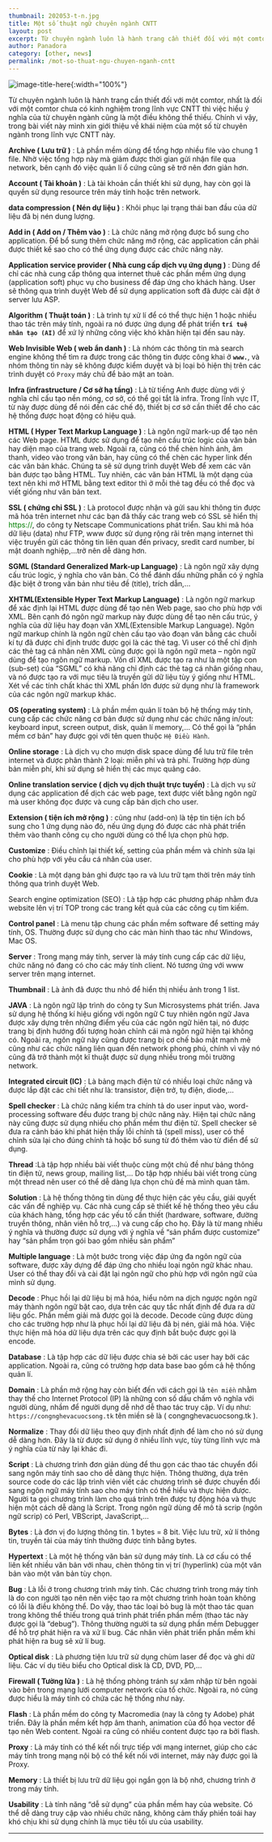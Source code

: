 ```yaml
---
thumbnail: 202053-t-n.jpg
title: Một số thuật ngữ chuyên ngành CNTT
layout: post
excerpt: Từ chuyên ngành luôn là hành trang cần thiết đối với một comtor
author: Panadora
category: [other, news]
permalink: /mot-so-thuat-ngu-chuyen-nganh-cntt
---
```


![image-title-here]({{baseurl}}/image/202053-title-image-tn.jpg){:width="100%"}

Từ chuyên ngành luôn là hành trang cần thiết đối với một comtor, nhất là đối với một comtor chưa có kinh nghiệm trong lĩnh vực CNTT thì việc hiểu ý nghĩa của từ chuyên ngành cũng là một điều không thể thiếu. Chính vì vậy, trong bài viết này mình xin giới thiệu về khái niệm của một số từ chuyên ngành trong lĩnh vực CNTT này.

**Archive ( Lưu trữ )** : Là phần mềm dùng để tổng hợp nhiều file vào chung 1 file. Nhờ việc tổng hợp này mà giảm được thời gian gửi nhận file qua network, bên cạnh đó việc quản lí ổ cứng cũng sẽ trở nên đơn giản hơn.

**Account ( Tài khoản )** : Là tài khoản cần thiết khi sử dụng, hay còn gọi là quyền sử dụng resource trên máy tính hoặc trên network.

**data compression ( Nén dự liệu )** : Khôi phục lại trạng thái ban đầu của dữ liệu đã bị nén dung lượng.

**Add in ( Add on / Thêm vào )** : Là chức năng mở rộng được bổ sung cho application. Để bổ sung thêm chức năng mở rộng, các application cần phải được thiết kế sao cho có thể ứng dụng được các chức năng này.

**Application service provider ( Nhà cung cấp dịch vụ ứng dụng )** : Dùng để chỉ các nhà cung cấp thông qua internet thuê các phần mềm ứng dụng (application soft) phục vụ cho business để đáp ứng cho khách hàng. User sẽ thông qua trình duyệt Web để sử dụng application soft đã được cài đặt ở server lưu ASP.

**Algorithm ( Thuật toán )** : Là trình tự xử lí để có thể thực hiện 1 hoặc nhiều thao tác trên máy tính, ngoài ra nó được ứng dụng để phát triển **`trí tuệ nhân tạo (AI)`** để xứ lý những công việc khó khăn hiện tại đến sau này.

**Web Invisible Web ( web ẩn danh )** : Là nhóm các thông tin mà search engine không thể tìm ra được trong các thông tin được công khai ở **`www.`**, và nhóm thông tin này sẽ không được kiểm duyệt và bị loại bỏ hiện thị trên các trình duyệt có `Proxy` máy chủ để bảo mật an toàn.

**Infra (infrastructure / Cơ sở hạ tầng)** : Là từ tiếng Anh được dùng với ý nghĩa chỉ cấu tạo nền móng, cơ sở, có thể gọi tắt là infra. Trong lĩnh vực IT, từ này được dùng để nói đến các chế độ, thiết bị cơ sở cần thiết để cho các hệ thống được hoạt động có hiệu quả.

**HTML ( Hyper Text Markup Language )** : Là ngôn ngữ mark-up để tạo nên các Web page. HTML được sử dụng để tạo nên cấu trúc logic của văn bản hay diện mạo của trang web. Ngoài ra, cũng có thể chèn hình ảnh, âm thanh, video vào trong văn bản, hay cũng có thể chèn các hyper link đến các văn bản khác. Chúng ta sẽ sử dụng trình duyệt Web để xem các văn bản được tạo bằng HTML. Tuy nhiên, các văn bản HTML là một dạng của text nên khi mở HTML bằng text editor thì ở mỗi thẻ tag đều có thể đọc và viết giống như văn bản text.

**SSL ( chứng chỉ SSL )** : Là protocol được nhận và gửi sau khi thông tin được mã hóa trên internet như các bạn đã thấy các trang web có SSL sẽ hiển thị <label style="color: green;">https://</label>, do công ty Netscape Communications phát triển. Sau khi mã hóa dữ liệu (data) như FTP, www được sử dụng rộng rãi trên mạng internet thì việc truyền gửi các thông tin liên quan đến privacy, sredit card number, bí mật doanh nghiệp,…trở nên dễ dàng hơn.

**SGML (Standard Generalized Mark-up Language)** : Là ngôn ngữ xây dựng cấu trúc logic, ý nghĩa cho văn bản. Có thể đánh dấu những phần có ý nghĩa đặc biệt ở trong văn bản như tiêu đề (title), trích dẫn,…

**XHTML(Extensible Hyper Text Markup Language)** : Là ngôn ngữ markup để xác định lại HTML được dùng để tạo nên Web page, sao cho phù hợp với XML. Bên cạnh đó ngôn ngữ markup này được dùng để tạo nên cấu trúc, ý nghĩa của dữ liệu hay đoạn văn XML(Extensible Markup Language). Ngôn ngữ markup chính là ngôn ngữ chèn cấu tạo vào đoạn văn bằng các chuỗi kí tự đã được chỉ định trước được gọi là các thẻ tag. Vì user có thể chỉ định các thẻ tag cá nhân nên XML cũng được gọi là ngôn ngữ meta – ngôn ngữ dùng để tạo ngôn ngữ markup. Vốn dĩ XML được tạo ra như là một tập con (sub-set) của “SGML” có khả năng chỉ định các thẻ tag cá nhân giống nhau, và nó được tạo ra với mục tiêu là truyền gửi dữ liệu tùy ý giống như HTML. Xét về các tính chất khác thì XML phần lớn được sử dụng như là framework của các ngôn ngữ markup khác.

**OS (operating system)** : Là phần mềm quản lí toàn bộ hệ thống máy tính, cung cấp các chức năng cơ bản được sử dụng như các chức năng in/out: keyboard input, screen output, disk, quản lí memory,… Có thể gọi là “phần mềm cơ bản” hay được gọi với tên quen thuộc `Hệ Điều Hành`.

**Online storage** : Là dịch vụ cho mượn disk space dùng để lưu trữ file trên internet và được phân thành 2 loại: miễn phí và trả phí. Trường hợp dùng bản miễn phí, khi sử dụng sẽ hiển thị các mục quảng cáo.

**Online translation service ( dịch vụ dịch thuật trực tuyến)** : Là dịch vụ sử dụng các application để dịch các web page, text được viết bằng ngôn ngữ mà user không đọc được và cung cấp bản dịch cho user.

**Extension ( tiện ích mở rộng )** : cũng như (add-on) là tệp tin tiện ích bổ sung cho 1 ứng dụng nào đó, nếu ứng dụng đó được các nhà phát triển thêm vào thanh công cụ cho người dùng có thể lựa chọn phù hợp.

**Customize** : Điều chỉnh lại thiết kế, setting của phần mềm và chỉnh sửa lại cho phù hợp với yêu cầu cá nhân của user.

**Cookie** : Là một dạng bản ghi được tạo ra và lưu trữ tạm thời trên máy tính thông qua trình duyệt Web.

Search engine optimization (SEO) : Là tập hợp các phương pháp nhằm đưa website lên vị trí TOP trong các trang kết quả của các công cụ tìm kiếm.

**Control panel** : Là menu tập chung các phần mềm software để setting máy tính, OS. Thường được sử dụng cho các màn hình thao tác như Windows, Mac OS.

**Server** : Trong mạng máy tính, server là máy tính cung cấp các dữ liệu, chức năng nó đang có cho các máy tính client. Nó tương ứng với www server trên mạng internet.

**Thumbnail** : Là ảnh đã được thu nhỏ để hiển thị nhiều ảnh trong 1 list.

**JAVA** : Là ngôn ngữ lập trình do công ty Sun Microsystems phát triển. Java sử dụng hệ thống kí hiệu giống với ngôn ngữ C tuy nhiên ngôn ngữ Java được xây dựng trên những điểm yếu của các ngôn ngữ hiên tại, nó được trang bị định hướng đối tượng hoàn chỉnh cái mà ngôn ngữ hiện tại không có. Ngoài ra, ngôn ngữ này cũng được trang bị cơ chế bảo mật mạnh mẽ cũng như các chức năng liên quan đến network phong phú, chính vì vậy nó cũng đã trở thành một kĩ thuật được sử dụng nhiều trong môi trường network.

**Integrated circuit (IC)** : Là bảng mạch điện tử có nhiều loại chức năng và được lắp đặt các chi tiết như là: transistor, điện trở, tụ điện, diode,…

**Spell checker** : Là chức năng kiểm tra chính tả do user input vào, word-processing software đều được trang bị chức năng này. Hiện tại chức năng này cũng được sử dụng nhiều cho phần mềm thư điện tử. Spell checker sẽ đưa ra cảnh báo khi phát hiện thấy lỗi chính tả (spell miss), user có thể chỉnh sửa lại cho đúng chính tả hoặc bổ sung từ đó thêm vào từ điển để sử dụng.

**Thread** :Là tập hợp nhiều bài viết thuộc cùng một chủ đề như bảng thông tin điện tử, news group, mailing list,… Do tập hợp nhiều bài viết trong cùng một thread nên user có thể dễ dàng lựa chọn chủ đề mà mình quan tâm.

**Solution** : Là hệ thống thông tin dùng để thực hiện các yêu cầu, giải quyết các vấn đề nghiệp vụ. Các nhà cung cấp sẽ thiết kế hệ thống theo yêu cầu của khách hàng, tổng hợp các yếu tố cần thiết (hardware, software, đường truyền thông, nhân viên hỗ trợ,…) và cung cấp cho họ. Đây là từ mang nhiều ý nghĩa và thường được sử dụng với ý nghĩa về “sản phẩm được customize” hay “sản phẩm trọn gói bao gồm nhiều sản phẩm”

**Multiple language** : Là một bước trong việc đáp ứng đa ngôn ngữ của software, được xây dựng để đáp ứng cho nhiều loại ngôn ngữ khác nhau. User có thể thay đổi và cài đặt lại ngôn ngữ cho phù hợp với ngôn ngữ của mình sử dụng.

**Decode** : Phục hồi lại dữ liệu bị mã hóa, hiểu nôm na dịch ngược ngôn ngữ máy thành ngôn ngữ bật cao, dựa trên các quy tắc nhất định để đưa ra dữ liệu gốc. Phần mềm giải mã được gọi là decode. Decode cũng được dùng cho các trường hợp như là phục hồi lại dữ liệu đã bị nén, giải mã hóa. Việc thực hiện mã hóa dữ liệu dựa trên các quy định bắt buộc được gọi là encode.

**Database** : Là tập hợp các dữ liệu được chia sẻ bởi các user hay bởi các application. Ngoài ra, cũng có trường hợp data base bao gồm cả hệ thống quản lí.

**Domain** : Là phần mở rộng hay còn biết đến với cách gọi là `tên miền` nhằm thay thế cho Internet Protocol (IP) là những con số dấu chấm vô nghĩa với người dùng, nhầm để người dụng dễ nhớ dễ thao tác truy cập. Ví dụ như: `https://congnghevacuocsong.tk` tên miền sẽ là ( congnghevacuocsong.tk ).

**Normalize** : Thay đổi dữ liệu theo quy định nhất định để làm cho nó sử dụng dễ dàng hơn. Đây là từ được sử dụng ở nhiều lĩnh vực, tùy từng lĩnh vực mà ý nghĩa của từ này lại khác đi.

**Script** : Là chương trình đơn giản dùng để thu gọn các thao tác chuyển đổi sang ngôn máy tính sao cho dễ dàng thực hiện. Thông thường, dựa trên source code do các lập trình viên viết các chương trình sẽ được chuyển đổi sang ngôn ngữ máy tính sao cho máy tính có thể hiểu và thực hiện được. Người ta gọi chương trình làm cho quá trình trên được tự động hóa và thực hiện một cách dễ dàng là Script. Trong ngôn ngữ dùng để mô tả scrip (ngôn ngữ scrip) có Perl, VBScript, JavaScript,…

**Bytes** : Là đơn vị đo lượng thông tin. 1 bytes = 8 bit. Việc lưu trữ, xử lí thông tin, truyền tải của máy tính thường được tính bằng bytes.

**Hypertext** : Là một hệ thống văn bản sử dụng máy tính. Là cơ cấu có thể liên kết nhiều văn bản với nhau, chèn thông tin vị trí (hyperlink) của một văn bản vào một văn bản tùy chọn.

**Bug** : Là lỗi ở trong chương trình máy tính. Các chương trình trong máy tính là do con người tạo nên nên việc tạo ra một chương trình hoàn toàn không có lỗi là điều không thể. Do vậy, thao tác loại bỏ bug là một thao tác quan trong không thể thiếu trong quá trình phát triển phần mềm (thao tác này được gọi là “debug”). Thông thường người ta sử dụng phần mềm Debugger để hỗ trợ phát hiện ra và xử lí bug. Các nhân viên phát triển phần mềm khi phát hiện ra bug sẽ xử lí bug.

**Optical disk** : Là phương tiện lưu trữ sử dụng chùm laser để đọc và ghi dữ liệu. Các ví dụ tiêu biểu cho Optical disk là CD, DVD, PD,…

**Firewall ( Tường lửa )** : Là hệ thống phòng tránh sự xâm nhập từ bên ngoài vào bên trong mạng lưới computer network của tổ chức. Ngoài ra, nó cũng được hiểu là máy tính có chứa các hệ thống như này.

**Flash** : Là phần mềm do công ty Macromedia (nay là công ty Adobe) phát triển. Đây là phần mềm kết hợp âm thanh, animation của đồ họa vector để tạo nên Web content. Ngoài ra cũng có nhiều content được tạo ra bởi flash.

**Proxy** : Là máy tính có thể kết nối trực tiếp với mạng internet, giúp cho các máy tính trong mạng nội bộ có thể kết nối với internet, máy này được gọi là Proxy.

**Memory** : Là thiết bị lưu trữ dữ liệu gọi ngắn gọn là bộ nhớ, chương trình ở trong máy tính.

**Usability** : Là tính năng “dễ sử dụng” của phần mềm hay của website. Có thể dễ dàng truy cập vào nhiều chức năng, không cảm thấy phiền toái hay khó chịu khi sử dụng chính là mục tiêu tối ưu của usability.

<hr>
